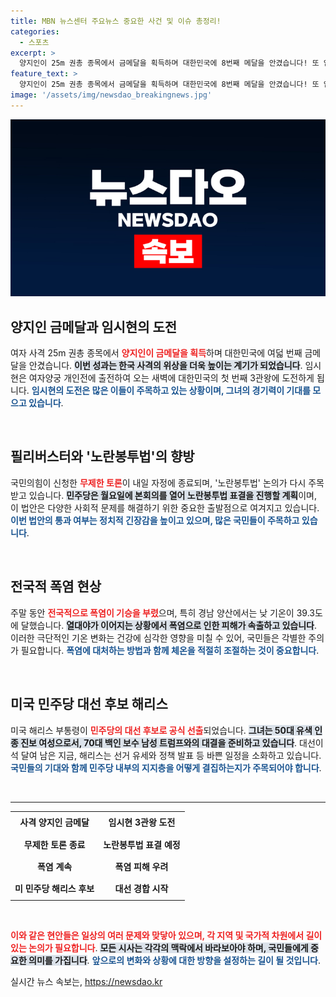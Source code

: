 ```yaml
---
title: MBN 뉴스센터 주요뉴스 중요한 사건 및 이슈 총정리!
categories:
  - 스포츠
excerpt: >
  양지인이 25m 권총 종목에서 금메달을 획득하며 대한민국에 8번째 메달을 안겼습니다! 또 임시현은 내일 3관왕에 도전합니다. 무더위 속에서 스포츠와 정치 이슈를 놓치지 마세요!
feature_text: >
  양지인이 25m 권총 종목에서 금메달을 획득하며 대한민국에 8번째 메달을 안겼습니다! 또 임시현은 내일 3관왕에 도전합니다. 무더위 속에서 스포츠와 정치 이슈를 놓치지 마세요!
image: '/assets/img/newsdao_breakingnews.jpg'
---
```


<p><img src="/assets/img/newsdao_breakingnews.jpg" alt="implanttips 속보" /></p>

<h2 data-ke-size="size26">양지인 금메달과 임시현의 도전</h2>

<p data-ke-size="size16">여자 사격 25m 권총 종목에서 <b><span style="color: #ee2323;">양지인이 금메달을 획득</span></b>하며 대한민국에 여덟 번째 금메달을 안겼습니다. <b><span style="background-color: #21538527;">이번 성과는 한국 사격의 위상을 더욱 높이는 계기가 되었습니다</span></b>. 임시현은 여자양궁 개인전에 출전하여 오는 새벽에 대한민국의 첫 번째 3관왕에 도전하게 됩니다. <b><span style="color: #1a5490;">임시현의 도전은 많은 이들이 주목하고 있는 상황이며, 그녀의 경기력이 기대를 모으고 있습니다</span></b>.</p>

<p data-ke-size="size16">&nbsp;</p>

<h2 data-ke-size="size26">필리버스터와 '노란봉투법'의 향방</h2>

<p data-ke-size="size16">국민의힘이 신청한 <b><span style="color: #ee2323;">무제한 토론</span></b>이 내일 자정에 종료되며, '노란봉투법' 논의가 다시 주목받고 있습니다. <b><span style="background-color: #21538527;">민주당은 월요일에 본회의를 열어 노란봉투법 표결을 진행할 계획</span></b>이며, 이 법안은 다양한 사회적 문제를 해결하기 위한 중요한 출발점으로 여겨지고 있습니다. <b><span style="color: #1a5490;">이번 법안의 통과 여부는 정치적 긴장감을 높이고 있으며, 많은 국민들이 주목하고 있습니다</span></b>.</p>

<p data-ke-size="size16">&nbsp;</p>

<h2 data-ke-size="size26">전국적 폭염 현상</h2>

<p data-ke-size="size16">주말 동안 <b><span style="color: #ee2323;">전국적으로 폭염이 기승을 부렸</span></b>으며, 특히 경남 양산에서는 낮 기온이 39.3도에 달했습니다. <b><span style="background-color: #21538527;">열대야가 이어지는 상황에서 폭염으로 인한 피해가 속출하고 있습니다</span></b>. 이러한 극단적인 기온 변화는 건강에 심각한 영향을 미칠 수 있어, 국민들은 각별한 주의가 필요합니다. <b><span style="color: #1a5490;">폭염에 대처하는 방법과 함께 체온을 적절히 조절하는 것이 중요합니다</span></b>.</p>

<p data-ke-size="size16">&nbsp;</p>

<h2 data-ke-size="size26">미국 민주당 대선 후보 해리스</h2>

<p data-ke-size="size16">미국 해리스 부통령이 <b><span style="color: #ee2323;">민주당의 대선 후보로 공식 선출</span></b>되었습니다. <b><span style="background-color: #21538527;">그녀는 50대 유색 인종 진보 여성으로서, 70대 백인 보수 남성 트럼프와의 대결을 준비하고 있습니다</span></b>. 대선이 석 달여 남은 지금, 해리스는 선거 유세와 정책 발표 등 바쁜 일정을 소화하고 있습니다. <b><span style="color: #1a5490;">국민들의 기대와 함께 민주당 내부의 지지층을 어떻게 결집하는지가 주목되어야 합니다</span></b>.</p>

<p data-ke-size="size16">&nbsp;</p>

<hr>

<table style="width: 100%; border-collapse: collapse;">
<tr>
<td style="text-align: center; height: 30px;"><b>사격 양지인 금메달</b></td>
<td style="text-align: center; height: 30px;"><b>임시현 3관왕 도전</b></td>
</tr>
<tr>
<td style="text-align: center; height: 30px;"><b>무제한 토론 종료</b></td>
<td style="text-align: center; height: 30px;"><b>노란봉투법 표결 예정</b></td>
</tr>
<tr>
<td style="text-align: center; height: 30px;"><b>폭염 계속</b></td>
<td style="text-align: center; height: 30px;"><b>폭염 피해 우려</b></td>
</tr>
<tr>
<td style="text-align: center; height: 30px;"><b>미 민주당 해리스 후보</b></td>
<td style="text-align: center; height: 30px;"><b>대선 경합 시작</b></td>
</tr>
</table>

<p data-ke-size="size16">&nbsp;</p> 

<p><b><span style="color: #ee2323;">이와 같은 현안들은 일상의 여러 문제와 맞닿아 있으며, 각 지역 및 국가적 차원에서 길이 있는 논의가 필요합니다</span></b>. <b><span style="background-color: #21538527;">모든 시사는 각각의 맥락에서 바라보아야 하며, 국민들에게 중요한 의미를 가집니다</span></b>. <b><span style="color: #1a5490;">앞으로의 변화와 상황에 대한 방향을 설정하는 길이 될 것입니다</span></b>.</p>
실시간 뉴스 속보는, <a href="https://newsdao.kr" rel="dofollow">https://newsdao.kr</a>


